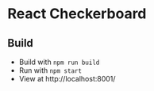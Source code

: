 # React Checkerboard

## Build

- Build with `npm run build`
- Run with `npm start`
- View at http://localhost:8001/
